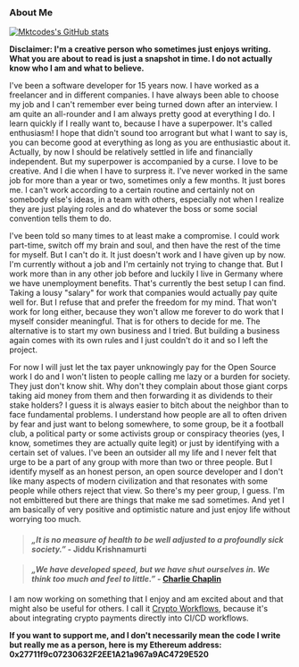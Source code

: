 ### About Me

[![Mktcodes's GitHub stats](https://github-readme-stats.vercel.app/api?username=mktcode&show_icons=true)](https://github.com/anuraghazra/github-readme-stats)

**Disclaimer: I'm a creative person who sometimes just enjoys writing. What you are about to read is just a snapshot in time. I do not actually know who I am and what to believe.**

I've been a software developer for 15 years now. I have worked as a freelancer and in different companies. I have always been able to choose my job and I can't remember ever being turned down after an interview. I am quite an all-rounder and I am always pretty good at everything I do. I learn quickly if I really want to, because I have a superpower. It's called enthusiasm! I hope that didn't sound too arrogrant but what I want to say is, you can become good at everything as long as you are enthusiastic about it. Actually, by now I should be relatively settled in life and financially independent. But my superpower is accompanied by a curse. I love to be creative. And I die when I have to surpress it. I've never worked in the same job for more than a year or two, sometimes only a few months. It just bores me. I can't work according to a certain routine and certainly not on somebody else's ideas, in a team with others, especially not when I realize they are just playing roles and do whatever the boss or some social convention tells them to do.

I've been told so many times to at least make a compromise. I could work part-time, switch off my brain and soul, and then have the rest of the time for myself. But I can't do it. It just doesn't work and I have given up by now. I'm currently without a job and I'm certainly not trying to change that. But I work more than in any other job before and luckily I live in Germany where we have unemployment benefits. That's currently the best setup I can find. Taking a lousy "salary" for work that companies would actually pay quite well for. But I refuse that and prefer the freedom for my mind. That won't work for long either, because they won't allow me forever to do work that I myself consider meaningful. That is for others to decide for me. The alternative is to start my own business and I tried. But building a business again comes with its own rules and I just couldn't do it and so I left the project.

For now I will just let the tax payer unknowingly pay for the Open Source work I do and I won't listen to people calling me lazy or a burden for society. They just don't know shit. Why don't they complain about those giant corps taking aid money from them and then forwarding it as dividends to their stake holders? I guess it is always easier to bitch about the neighbor than to face fundamental problems. I understand how people are all to often driven by fear and just want to belong somewhere, to some group, be it a football club, a political party or some activists group or conspiracy theories (yes, I know, sometimes they are actually quite legit) or just by identifying with a certain set of values. I've been an outsider all my life and I never felt that urge to be a part of any group with more than two or three people. But I identify myself as an honest person, an open source developer and I don't like many aspects of modern civilization and that resonates with some people while others reject that view. So there's my peer group, I guess. I'm not embittered but there are things that make me sad sometimes. And yet I am basically of very positive and optimistic nature and just enjoy life without worrying too much.

> #### *„It is no measure of health to be well adjusted to a profoundly sick society.”* - Jiddu Krishnamurti

> #### *„We have developed speed, but we have shut ourselves in. We think too much and feel to little.”* - [Charlie Chaplin](https://www.youtube.com/watch?v=J7GY1Xg6X20)

I am now working on something that I enjoy and am excited about and that might also be useful for others. I call it [Crypto Workflows](https://crypto-workflows.github.io), because it's about integrating crypto payments directly into CI/CD workflows.

**If you want to support me, and I don't necessarily mean the code I write but really me as a person, here is my Ethereum address:
0x27711f9c07230632F2EE1A21a967a9AC4729E520**
